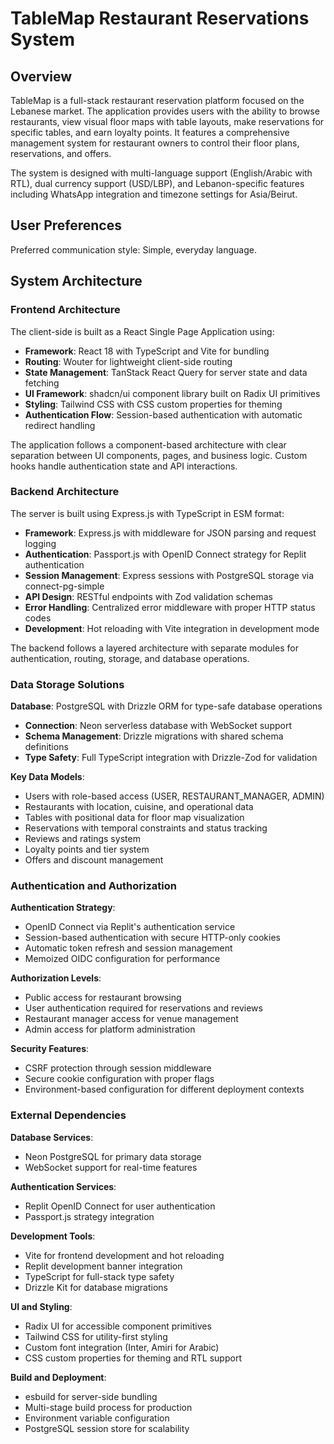 # TableMap Restaurant Reservations System

## Overview

TableMap is a full-stack restaurant reservation platform focused on the Lebanese market. The application provides users with the ability to browse restaurants, view visual floor maps with table layouts, make reservations for specific tables, and earn loyalty points. It features a comprehensive management system for restaurant owners to control their floor plans, reservations, and offers.

The system is designed with multi-language support (English/Arabic with RTL), dual currency support (USD/LBP), and Lebanon-specific features including WhatsApp integration and timezone settings for Asia/Beirut.

## User Preferences

Preferred communication style: Simple, everyday language.

## System Architecture

### Frontend Architecture

The client-side is built as a React Single Page Application using:
- **Framework**: React 18 with TypeScript and Vite for bundling
- **Routing**: Wouter for lightweight client-side routing
- **State Management**: TanStack React Query for server state and data fetching
- **UI Framework**: shadcn/ui component library built on Radix UI primitives
- **Styling**: Tailwind CSS with CSS custom properties for theming
- **Authentication Flow**: Session-based authentication with automatic redirect handling

The application follows a component-based architecture with clear separation between UI components, pages, and business logic. Custom hooks handle authentication state and API interactions.

### Backend Architecture

The server is built using Express.js with TypeScript in ESM format:
- **Framework**: Express.js with middleware for JSON parsing and request logging
- **Authentication**: Passport.js with OpenID Connect strategy for Replit authentication
- **Session Management**: Express sessions with PostgreSQL storage via connect-pg-simple
- **API Design**: RESTful endpoints with Zod validation schemas
- **Error Handling**: Centralized error middleware with proper HTTP status codes
- **Development**: Hot reloading with Vite integration in development mode

The backend follows a layered architecture with separate modules for authentication, routing, storage, and database operations.

### Data Storage Solutions

**Database**: PostgreSQL with Drizzle ORM for type-safe database operations
- **Connection**: Neon serverless database with WebSocket support
- **Schema Management**: Drizzle migrations with shared schema definitions
- **Type Safety**: Full TypeScript integration with Drizzle-Zod for validation

**Key Data Models**:
- Users with role-based access (USER, RESTAURANT_MANAGER, ADMIN)
- Restaurants with location, cuisine, and operational data
- Tables with positional data for floor map visualization
- Reservations with temporal constraints and status tracking
- Reviews and ratings system
- Loyalty points and tier system
- Offers and discount management

### Authentication and Authorization

**Authentication Strategy**: 
- OpenID Connect via Replit's authentication service
- Session-based authentication with secure HTTP-only cookies
- Automatic token refresh and session management
- Memoized OIDC configuration for performance

**Authorization Levels**:
- Public access for restaurant browsing
- User authentication required for reservations and reviews
- Restaurant manager access for venue management
- Admin access for platform administration

**Security Features**:
- CSRF protection through session middleware
- Secure cookie configuration with proper flags
- Environment-based configuration for different deployment contexts

### External Dependencies

**Database Services**:
- Neon PostgreSQL for primary data storage
- WebSocket support for real-time features

**Authentication Services**:
- Replit OpenID Connect for user authentication
- Passport.js strategy integration

**Development Tools**:
- Vite for frontend development and hot reloading
- Replit development banner integration
- TypeScript for full-stack type safety
- Drizzle Kit for database migrations

**UI and Styling**:
- Radix UI for accessible component primitives
- Tailwind CSS for utility-first styling
- Custom font integration (Inter, Amiri for Arabic)
- CSS custom properties for theming and RTL support

**Build and Deployment**:
- esbuild for server-side bundling
- Multi-stage build process for production
- Environment variable configuration
- PostgreSQL session store for scalability